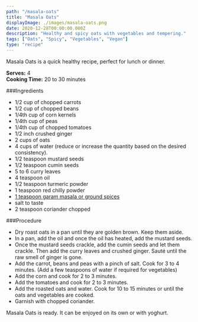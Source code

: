 ```yaml
---
path: "/masala-oats"
title: "Masala Oats"
displayImage: ./images/masala-oats.png
date: 2020-12-28T00:00:00.000Z
description: "Healthy and spicy oats with vegetables and tempering."
tags: ["Oats", "Spicy", "Vegetables", "Vegan"]
type: "recipe"
---
```


Masala Oats is a quick healthy recipe, perfect for lunch or dinner.

**Serves:** 4\
**Cooking Time:** 20 to 30 minutes

###Ingredients
- 1/2 cup of chopped carrots
- 1/2 cup of chopped beans
- 1/4th cup of corn kernels
- 1/4th cup of peas
- 1/4th cup of chopped tomatoes
- 1/2 inch crushed ginger
- 2 cups of oats 
- 4 cups of water (reduce or increase the quantity based on the desired consistency).
- 1/2 teaspoon mustard seeds
- 1/2 teaspoon cumin seeds
- 5 to 6 curry leaves
- 4 teaspoon oil
- 1/2 teaspoon turmeric powder
- 1 teaspoon red chilly powder
- <a href="https://en.wikipedia.org/wiki/Garam_masala" target="_blank" rel="noopener noreferrer" class="link"> 1 teaspoon garam masala or ground spices </a>
- salt to taste
- 2 teaspoon coriander chopped


###Procedure
- Dry roast oats in a pan until they are golden brown. Keep them aside.
- In a pan, add the oil and once the oil has heated, add the mustard seeds.
- Once the mustard seeds crackle, add the cumin seeds and let them crackle. Then add the curry leaves and crushed ginger. Sauté until the raw smell of ginger is gone.
- Add the carrot, beans and peas with a pinch of salt. Cook for 3 to 4 minutes. (Add a few teaspoons of water if required for vegetables)
- Add the corn and cook for 2 to 3 minutes. 
- Add the tomatoes and cook for 2 to 3 minutes. 
- Add the roasted oats and water. Cook for 10 to 15 minutes or until the oats and vegetables are cooked. 
- Garnish with chopped coriander.

Masala Oats is ready. It can be enjoyed on its own or with yoghurt.